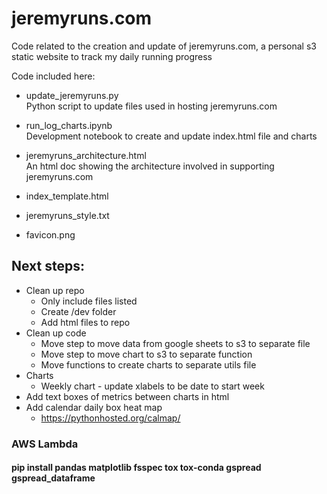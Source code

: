 
# jeremyruns.com

Code related to the creation and update of jeremyruns.com, a personal s3 static website to track my daily running progress

Code included here:
* update_jeremyruns.py  
Python script to update files used in hosting jeremyruns.com

* run_log_charts.ipynb  
Development notebook to create and update index.html file and charts

* jeremyruns_architecture.html  
An html doc showing the architecture involved in supporting jeremyruns.com

* index_template.html
* jeremyruns_style.txt
* favicon.png


## Next steps:
* Clean up repo
  * Only include files listed
  * Create /dev folder
  * Add html files to repo
* Clean up code
  * Move step to move data from google sheets to s3 to separate file
  * Move step to move chart to s3 to separate function
  * Move functions to create charts to separate utils file
* Charts
  * Weekly chart - update xlabels to be date to start week
* Add text boxes of metrics between charts in html
* Add calendar daily box heat map
  * https://pythonhosted.org/calmap/



### AWS Lambda
#### pip install pandas matplotlib fsspec tox tox-conda gspread gspread_dataframe


